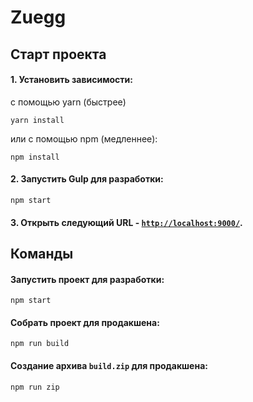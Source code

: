 # Zuegg


## Старт проекта

#### 1. Установить зависимости:

с помощью yarn (быстрее)

```
yarn install
```

или с помощью npm (медленнее):

```
npm install

```

#### 2. Запустить Gulp для разработки:

```
npm start
```

#### 3. Открыть следующий URL - [`http://localhost:9000/`](http://localhost:9000/).

## Команды

#### Запустить проект для разработки:

```
npm start
```

#### Собрать проект для продакшена:

```
npm run build
```

#### Создание архива `build.zip` для продакшена:

```
npm run zip
```